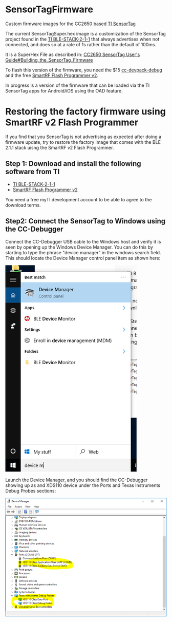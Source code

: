 # SensorTagFirmware
Custom firmware images for the CC2650 based [TI SensorTag](http://www.ti.com/ww/en/wireless_connectivity/sensortag2015/)

The current SensorTagSuper.hex image is a customization of the SensorTag project found in the [TI BLE-STACK-2-1-1](http://www.ti.com/tool/ble-stack) that always advertises when not connected, and does so at a rate of 1s rather than the default of 100ms.

It is a SuperHex File as described in:
[CC2650 SensorTag User's Guide#Building_the_SensorTag_Firmware](http://processors.wiki.ti.com/index.php/CC2650_SensorTag_User's_Guide#Building_the_SensorTag_Firmware)

To flash this version of the firmware, you need the $15 [cc-devpack-debug](http://www.ti.com/tool/cc-devpack-debug) and the free [SmartRF Flash Programmer v2](http://www.ti.com/tool/flash-programmer).

In progress is a version of the firmware that can be loaded via the TI SensorTag apps for Android/iOS using the OAD feature.

# Restoring the factory firmware using SmartRF v2 Flash Programmer
If you find that you SensorTag is not advertising as expected after doing a firmware update, try to restore the factory image that comes with the BLE 2.1.1 stack uisng the SmartRF v2 Flash Programmer.

## Step 1: Download and install the following software from TI

* [TI BLE-STACK-2-1-1](http://www.ti.com/tool/ble-stack)
* [SmartRF Flash Programmer v2](http://www.ti.com/tool/flash-programmer)

You need a free myTI development account to be able to agree to the download terms.

## Step2: Connect the SensorTag to Windows using the CC-Debugger
Connect the CC-Debugger USB cable to the Windows host and verify it is seen by opening up the Windows Device Manager. You can do this by starting to type the phrase "device manager" in the windows search field. This should locate the Device Manager control panel item as shown here:

![DeviceManager Menu](images/DeviceManagerSearch.png)

Launch the Device Manager, and you should find the CC-Debugger showing up as and XDS110 device under the Ports and Texas Instruments Debug Probes sections:

![CC-Debugger devices](images/DeviceManager.png)

